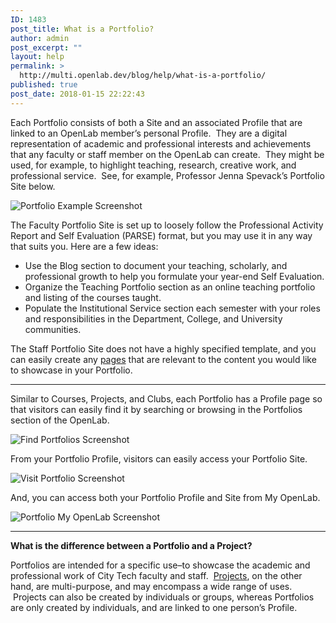 ```yaml
---
ID: 1483
post_title: What is a Portfolio?
author: admin
post_excerpt: ""
layout: help
permalink: >
  http://multi.openlab.dev/blog/help/what-is-a-portfolio/
published: true
post_date: 2018-01-15 22:22:43
---
```

Each Portfolio consists of both a Site and an associated Profile that are linked to an OpenLab member’s personal Profile.  They are a digital representation of academic and professional interests and achievements that any faculty or staff member on the OpenLab can create.  They might be used, for example, to highlight teaching, research, creative work, and professional service.  See, for example, Professor Jenna Spevack’s Portfolio Site below.

<img class="alignnone wp-image-45158 size-full" src="https://openlab.citytech.cuny.edu/wp-content/uploads/2013/01/screencapture-profspevack-1507424340454.png" sizes="(max-width: 1200px) 100vw, 1200px" srcset="https://openlab.citytech.cuny.edu/wp-content/uploads/2013/01/screencapture-profspevack-1507424340454.png 1200w, https://openlab.citytech.cuny.edu/wp-content/uploads/2013/01/screencapture-profspevack-1507424340454-300x221.png 300w, https://openlab.citytech.cuny.edu/wp-content/uploads/2013/01/screencapture-profspevack-1507424340454-768x565.png 768w, https://openlab.citytech.cuny.edu/wp-content/uploads/2013/01/screencapture-profspevack-1507424340454-1024x753.png 1024w, https://openlab.citytech.cuny.edu/wp-content/uploads/2013/01/screencapture-profspevack-1507424340454-32x24.png 32w" alt="Portfolio Example Screenshot" />

The Faculty Portfolio Site is set up to loosely follow the Professional Activity Report and Self Evaluation (PARSE) format, but you may use it in any way that suits you. Here are a few ideas:
<ul>
 	<li>Use the Blog section to document your teaching, scholarly, and professional growth to help you formulate your year-end Self Evaluation.</li>
 	<li>Organize the Teaching Portfolio section as an online teaching portfolio and listing of the courses taught.</li>
 	<li>Populate the Institutional Service section each semester with your roles and responsibilities in the Department, College, and University communities.</li>
</ul>
The Staff Portfolio Site does not have a highly specified template, and you can easily create any <a title="Creating pages on your Site" href="https://openlab.citytech.cuny.edu/blog/help/creating-pages-on-your-site/">pages</a> that are relevant to the content you would like to showcase in your Portfolio.

_____________

Similar to Courses, Projects, and Clubs, each Portfolio has a Profile page so that visitors can easily find it by searching or browsing in the Portfolios section of the OpenLab.

<img class="alignnone wp-image-36728 size-full" src="https://openlab.citytech.cuny.edu/wp-content/uploads/2013/01/WhatIsPortfolio_2_v2.png" sizes="(max-width: 1166px) 100vw, 1166px" srcset="https://openlab.citytech.cuny.edu/wp-content/uploads/2013/01/WhatIsPortfolio_2_v2.png 1166w, https://openlab.citytech.cuny.edu/wp-content/uploads/2013/01/WhatIsPortfolio_2_v2-300x217.png 300w, https://openlab.citytech.cuny.edu/wp-content/uploads/2013/01/WhatIsPortfolio_2_v2-1024x740.png 1024w, https://openlab.citytech.cuny.edu/wp-content/uploads/2013/01/WhatIsPortfolio_2_v2-32x23.png 32w" alt="Find Portfolios Screenshot" />

From your Portfolio Profile, visitors can easily access your Portfolio Site.

<img class="alignnone wp-image-36729 size-full" src="https://openlab.citytech.cuny.edu/wp-content/uploads/2013/01/WhatIsPortfolio_3_v2.png" sizes="(max-width: 1175px) 100vw, 1175px" srcset="https://openlab.citytech.cuny.edu/wp-content/uploads/2013/01/WhatIsPortfolio_3_v2.png 1175w, https://openlab.citytech.cuny.edu/wp-content/uploads/2013/01/WhatIsPortfolio_3_v2-300x146.png 300w, https://openlab.citytech.cuny.edu/wp-content/uploads/2013/01/WhatIsPortfolio_3_v2-1024x498.png 1024w, https://openlab.citytech.cuny.edu/wp-content/uploads/2013/01/WhatIsPortfolio_3_v2-32x16.png 32w" alt="Visit Portfolio Screenshot" />

And, you can access both your Portfolio Profile and Site from My OpenLab.

<img class="alignnone wp-image-36731 size-full" src="https://openlab.citytech.cuny.edu/wp-content/uploads/2013/01/WhatIsPortfolio_4_v2.png" sizes="(max-width: 1178px) 100vw, 1178px" srcset="https://openlab.citytech.cuny.edu/wp-content/uploads/2013/01/WhatIsPortfolio_4_v2.png 1178w, https://openlab.citytech.cuny.edu/wp-content/uploads/2013/01/WhatIsPortfolio_4_v2-300x175.png 300w, https://openlab.citytech.cuny.edu/wp-content/uploads/2013/01/WhatIsPortfolio_4_v2-1024x599.png 1024w, https://openlab.citytech.cuny.edu/wp-content/uploads/2013/01/WhatIsPortfolio_4_v2-32x19.png 32w" alt="Portfolio My OpenLab Screenshot" />

_____________

<strong>What is the difference between a Portfolio and a Project?</strong>

Portfolios are intended for a specific use–to showcase the academic and professional work of City Tech faculty and staff.  <a title="What is a Project on the OpenLab?" href="https://openlab.citytech.cuny.edu/blog/help/what-is-a-project-on-the-openlab/">Projects</a>, on the other hand, are multi-purpose, and may encompass a wide range of uses.  Projects can also be created by individuals or groups, whereas Portfolios are only created by individuals, and are linked to one person’s Profile.